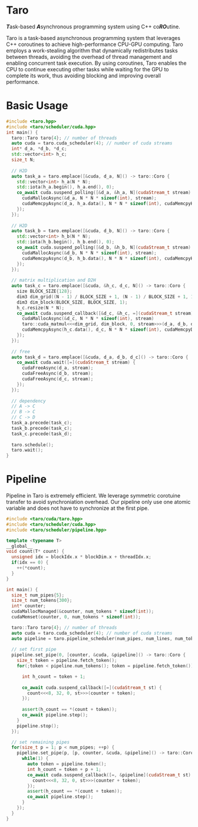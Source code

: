 # Taro
***T***ask-based ***A***synchronous programming system using C++ co***RO***utine.

Taro is a task-based asynchronous programming system that leverages C++ coroutines to achieve high-performance CPU-GPU computing. Taro employs a work-stealing algorithm that dynamically redistributes tasks between threads, avoiding the overhead of thread management and enabling concurrent task execution. By using coroutines, Taro enables the CPU to continue executing other tasks while waiting for the GPU to complete its work, thus avoiding blocking and improving overall performance. 


# Basic Usage
```cpp
#include <taro.hpp>
#include <taro/scheduler/cuda.hpp>
int main() {
  taro::Taro taro{4}; // number of threads
  auto cuda = taro.cuda_scheduler(4); // number of cuda streams
  int* d_a, *d_b, *d_c;
  std::vector<int> h_c;
  size_t N;
  
  // H2D
  auto task_a = taro.emplace([&cuda, d_a, N]() -> taro::Coro {
    std::vector<int> h_a(N * N);
    std::iota(h_a.begin(), h_a.end(), 0);
    co_await cuda.suspend_polling([&d_a, &h_a, N](cudaStream_t stream) {   
      cudaMallocAsync(&d_a, N * N * sizeof(int), stream);
      cudaMemcpyAsync(d_a, h_a.data(), N * N * sizeof(int), cudaMemcpyHostToDevice, stream);
    });
  });
  
  // H2D
  auto task_b = taro.emplace([&cuda, d_b, N]() -> taro::Coro {
    std::vector<int> h_b(N * N);
    std::iota(h_b.begin(), h_b.end(), 0);
    co_await cuda.suspend_polling([&d_b, &h_b, N](cudaStream_t stream) {    
      cudaMallocAsync(&d_b, N * N * sizeof(int), stream);
      cudaMemcpyAsync(d_b, h_b.data(), N * N * sizeof(int), cudaMemcpyHostToDevice, stream);
    });
  });
  
  // matrix multiplication and D2H
  auto task_c = taro.emplace([&cuda, &h_c, d_c, N]() -> taro::Coro {
    size BLOCK_SIZE{128};
    dim3 dim_grid((N - 1) / BLOCK_SIZE + 1, (N - 1) / BLOCK_SIZE + 1, 1);
    dim3 dim_block(BLOCK_SIZE, BLOCK_SIZE, 1);
    h_c.resize(N * N);
    co_await cuda.suspend_callback([&d_c, &h_c, =](cudaStream_t stream) {    
      cudaMallocAsync(&d_c, N * N * sizeof(int), stream)
      taro::cuda_matmul<<<dim_grid, dim_block, 0, stream>>>(d_a, d_b, d_c, N, N, N);
      cudaMemcpyAsync(h_c.data(), d_c, N * N * sizeof(int), cudaMemcpyDeviceToHost, stream);
    });
  });
  
  // free
  auto task_d = taro.emplace([&cuda, d_a, d_b, d_c]() -> taro::Coro { 
    co_await cuda.wait([=](cudaStream_t stream) {    
      cudaFreeAsync(d_a, stream);
      cudaFreeAsync(d_b, stream);
      cudaFreeAsync(d_c, stream);
    });
  });
  
  // dependency
  // A -> C
  // B -> C
  // C -> D
  task_a.precede(task_c);
  task_b.precede(task_c);
  task_c.precede(task_d);
  
  taro.schedule();
  taro.wait();
}
```

# Pipeline
Pipeline in Taro is extremely efficient. We leverage symmetric corotuine transfer to avoid synchroniation overhead. Our pipeline only use one atomic variable and does not have to synchronize at the first pipe.


```cpp
#include <taro/cuda/taro.hpp>
#include <taro/scheduler/cuda.hpp>
#include <taro/scheduler/pipeline.hpp>

template <typename T>
__global__
void count(T* count) {
  unsigned idx = blockIdx.x * blockDim.x + threadIdx.x;
  if(idx == 0) {
    ++(*count);
  }
}

int main() {
  size_t num_pipes{5};
  size_t num_tokens{300};
  int* counter;
  cudaMallocManaged(&counter, num_tokens * sizeof(int));
  cudaMemset(counter, 0, num_tokens * sizeof(int));

  taro::Taro taro{4}; // number of threads
  auto cuda = taro.cuda_scheduler(4); // number of cuda streams
  auto pipeline = taro.pipeline_scheduler(num_pipes, num_lines, num_tokens); // (num_pipes, num_lines, num_tokens)
  
  // set first pipe
  pipeline.set_pipe(0, [counter, &cuda, &pipeline]() -> taro::Coro { 
    size_t token = pipeline.fetch_token();
    for(;token < pipeline.num_tokens(); token = pipeline.fetch_token()) {

      int h_count = token + 1;
    
      co_await cuda.suspend_callback([=](cudaStream_t st) {
        count<<<8, 32, 0, st>>>(counter + token);
      });
      
      assert(h_count == *(count + token));
      co_await pipeline.step();
    }
    pipeline.stop();
  });

  // set remaining pipes
  for(size_t p = 1; p < num_pipes; ++p) {
    pipeline.set_pipe(p, [p, counter, &cuda, &pipeline]() -> taro::Coro {
      while(1) {
        auto token = pipeline.token();
        int h_count = token + p + 1;
        co_await cuda.suspend_callback([=, &pipeline](cudaStream_t st) {
          count<<<8, 32, 0, st>>>(counter + token);
        }); 
        assert(h_count == *(count + token));
        co_await pipeline.step();
      }   
    }); 
  }
}
```
